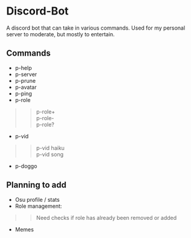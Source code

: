 # Discord-Bot  
A discord bot that can take in various commands. Used for my personal server to moderate, but mostly to entertain.
## Commands  
- p-help  
- p-server   
- p-prune  
- p-avatar  
- p-ping 
- p-role  
>>p-role+  
>>p-role-  
>>p-role?   
- p-vid  
>>p-vid haiku  
>>p-vid song  
- p-doggo
## Planning to add  
- Osu profile / stats  
- Role management:  
>> Need checks if role has already been removed or added
- Memes

